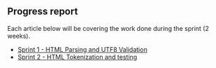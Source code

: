 ## Progress report

Each article below will be covering the work done during the sprint (2 weeks).

- [Sprint 1 - HTML Parsing and UTF8 Validation](sprint1.md)
- [Sprint 2 - HTML Tokenization and testing](sprint2.md)
